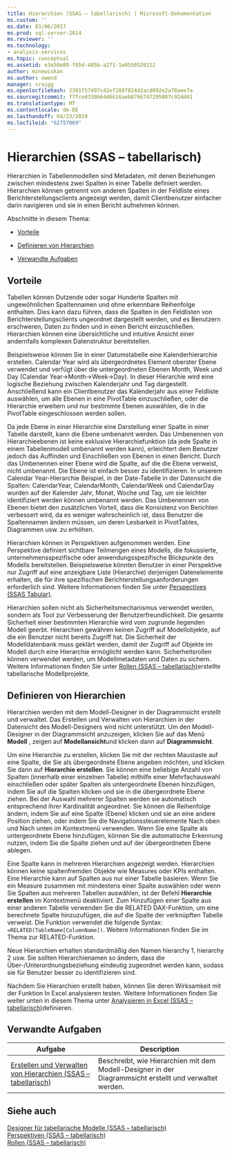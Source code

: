 ```yaml
---
title: Hierarchien (SSAS – tabellarisch) | Microsoft-Dokumentation
ms.custom: ''
ms.date: 03/06/2017
ms.prod: sql-server-2014
ms.reviewer: ''
ms.technology:
- analysis-services
ms.topic: conceptual
ms.assetid: e3e50e89-f85d-485b-a271-1e0550520212
author: minewiskan
ms.author: owend
manager: craigg
ms.openlocfilehash: 2301f57d97c42ef2887824d2acd092e2a78aee7a
ms.sourcegitcommit: f7fced330b64d6616aeb8766747295807c92dd41
ms.translationtype: MT
ms.contentlocale: de-DE
ms.lasthandoff: 04/23/2019
ms.locfileid: "62757069"
---
```

# <a name="hierarchies-ssas-tabular"></a>Hierarchien (SSAS – tabellarisch)
  Hierarchien in Tabellenmodellen sind Metadaten, mit denen Beziehungen zwischen mindestens zwei Spalten in einer Tabelle definiert werden. Hierarchien können getrennt von anderen Spalten in der Feldliste eines Berichterstellungsclients angezeigt werden, damit Clientbenutzer einfacher darin navigieren und sie in einen Bericht aufnehmen können.  
  
 Abschnitte in diesem Thema:  
  
-   [Vorteile](#bkmk_benefits)  
  
-   [Definieren von Hierarchien](#bkmk_define)  
  
-   [Verwandte Aufgaben](#bkmk_related_tasks)  
  
##  <a name="bkmk_benefits"></a> Vorteile  
 Tabellen können Dutzende oder sogar Hunderte Spalten mit ungewöhnlichen Spaltennamen und ohne erkennbare Reihenfolge enthalten. Dies kann dazu führen, dass die Spalten in den Feldlisten von Berichterstellungsclients ungeordnet dargestellt werden, und es Benutzern erschweren, Daten zu finden und in einen Bericht einzuschließen. Hierarchien können eine übersichtliche und intuitive Ansicht einer andernfalls komplexen Datenstruktur bereitstellen.  
  
 Beispielsweise können Sie in einer Datumstabelle eine Kalenderhierarchie erstellen. Calendar Year wird als übergeordnetes Element oberster Ebene verwendet und verfügt über die untergeordneten Ebenen Month, Week und Day (Calendar Year->Month->Week->Day). In dieser Hierarchie wird eine logische Beziehung zwischen Kalenderjahr und Tag dargestellt. Anschließend kann ein Clientbenutzer das Kalenderjahr aus einer Feldliste auswählen, um alle Ebenen in eine PivotTable einzuschließen, oder die Hierarchie erweitern und nur bestimmte Ebenen auswählen, die in die PivotTable eingeschlossen werden sollen.  
  
 Da jede Ebene in einer Hierarchie eine Darstellung einer Spalte in einer Tabelle darstellt, kann die Ebene umbenannt werden. Das Umbenennen von Hierarchieebenen ist keine exklusive Hierarchiefunktion (da jede Spalte in einem Tabellenmodell umbenannt werden kann), erleichtert dem Benutzer jedoch das Auffinden und Einschließen von Ebenen in einen Bericht. Durch das Umbenennen einer Ebene wird die Spalte, auf die die Ebene verweist, nicht umbenannt. Die Ebene ist einfach besser zu identifizieren. In unserem Calendar Year-Hierarchie Beispiel, in der Date-Tabelle in der Datensicht die Spalten: CalendarYear, CalendarMonth, CalendarWeek und CalendarDay wurden auf der Kalender Jahr, Monat, Woche und Tag, um sie leichter identifiziert werden können umbenannt werden. Das Umbenennen von Ebenen bietet den zusätzlichen Vorteil, dass die Konsistenz von Berichten verbessert wird, da es weniger wahrscheinlich ist, dass Benutzer die Spaltennamen ändern müssen, um deren Lesbarkeit in PivotTables, Diagrammen usw. zu erhöhen.  
  
 Hierarchien können in Perspektiven aufgenommen werden. Eine Perspektive definiert sichtbare Teilmengen eines Modells, die fokussierte, unternehmensspezifische oder anwendungsspezifische Blickpunkte des Modells bereitstellen. Beispielsweise könnten Benutzer in einer Perspektive nur Zugriff auf eine anzeigbare Liste (Hierarchie) derjenigen Datenelemente erhalten, die für ihre spezifischen Berichterstellungsanforderungen erforderlich sind. Weitere Informationen finden Sie unter [Perspectives &#40;SSAS Tabular&#41;](perspectives-ssas-tabular.md).  
  
 Hierarchien sollen nicht als Sicherheitsmechanismus verwendet werden, sondern als Tool zur Verbesserung der Benutzerfreundlichkeit. Die gesamte Sicherheit einer bestimmten Hierarchie wird vom zugrunde liegenden Modell geerbt. Hierarchien gewähren keinen Zugriff auf Modellobjekte, auf die ein Benutzer nicht bereits Zugriff hat. Die Sicherheit der Modelldatenbank muss geklärt werden, damit der Zugriff auf Objekte im Modell durch eine Hierarchie ermöglicht werden kann. Sicherheitsrollen können verwendet werden, um Modellmetadaten und Daten zu sichern. Weitere Informationen finden Sie unter [Rollen &#40;SSAS – tabellarisch&#41;](roles-ssas-tabular.md)erstellte tabellarische Modellprojekte.  
  
##  <a name="bkmk_define"></a> Definieren von Hierarchien  
 Hierarchien werden mit dem Modell-Designer in der Diagrammsicht erstellt und verwaltet. Das Erstellen und Verwalten von Hierarchien in der Datensicht des Modell-Designers wird nicht unterstützt. Um den Modell-Designer in der Diagrammsicht anzuzeigen, klicken Sie auf das Menü **Modell** , zeigen auf **Modellansicht**und klicken dann auf **Diagrammsicht**.  
  
 Um eine Hierarchie zu erstellen, klicken Sie mit der rechten Maustaste auf eine Spalte, die Sie als übergeordnete Ebene angeben möchten, und klicken Sie dann auf **Hierarchie erstellen**. Sie können eine beliebige Anzahl von Spalten (innerhalb einer einzelnen Tabelle) mithilfe einer Mehrfachauswahl einschließen oder später Spalten als untergeordnete Ebenen hinzufügen, indem Sie auf die Spalten klicken und sie in die übergeordnete Ebene ziehen. Bei der Auswahl mehrerer Spalten werden sie automatisch entsprechend ihrer Kardinalität angeordnet. Sie können die Reihenfolge ändern, indem Sie auf eine Spalte (Ebene) klicken und sie an eine andere Position ziehen, oder indem Sie die Navigationssteuerelemente Nach oben und Nach unten im Kontextmenü verwenden. Wenn Sie eine Spalte als untergeordnete Ebene hinzufügen, können Sie die automatische Erkennung nutzen, indem Sie die Spalte ziehen und auf der übergeordneten Ebene ablegen.  
  
 Eine Spalte kann in mehreren Hierarchien angezeigt werden. Hierarchien können keine spaltenfremden Objekte wie Measures oder KPIs enthalten. Eine Hierarchie kann auf Spalten aus nur einer Tabelle basieren. Wenn Sie ein Measure zusammen mit mindestens einer Spalte auswählen oder wenn Sie Spalten aus mehreren Tabellen auswählen, ist der Befehl **Hierarchie erstellen** im Kontextmenü deaktiviert. Zum Hinzufügen einer Spalte aus einer anderen Tabelle verwenden Sie die RELATED DAX-Funktion, um eine berechnete Spalte hinzuzufügen, die auf die Spalte der verknüpften Tabelle verweist. Die Funktion verwendet die folgende Syntax: `=RELATED(TableName[ColumnName])`. Weitere Informationen finden Sie im Thema zur RELATED-Funktion.  
  
 Neue Hierarchien erhalten standardmäßig den Namen hierarchy 1, hierarchy 2 usw. Sie sollten Hierarchienamen so ändern, dass die Über-/Unterordnungsbeziehung eindeutig zugeordnet werden kann, sodass sie für Benutzer besser zu identifizieren sind.  
  
 Nachdem Sie Hierarchien erstellt haben, können Sie deren Wirksamkeit mit der Funktion In Excel analysieren testen. Weitere Informationen finden Sie weiter unten in diesem Thema unter [Analysieren in Excel &#40;SSAS – tabellarisch&#41;](analyze-in-excel-ssas-tabular.md)definieren.  
  
##  <a name="bkmk_related_tasks"></a> Verwandte Aufgaben  
  
|Aufgabe|Description|  
|----------|-----------------|  
|[Erstellen und Verwalten von Hierarchien &#40;SSAS – tabellarisch&#41;](hierarchies-ssas-tabular.md)|Beschreibt, wie Hierarchien mit dem Modell-Designer in der Diagrammsicht erstellt und verwaltet werden.|  
  
## <a name="see-also"></a>Siehe auch  
 [Designer für tabellarische Modelle &#40;SSAS – tabellarisch&#41;](../tabular-model-designer-ssas-tabular.md)   
 [Perspektiven &#40;SSAS – tabellarisch&#41;](perspectives-ssas-tabular.md)   
 [Rollen &#40;SSAS – tabellarisch&#41;](roles-ssas-tabular.md)  
  
  
